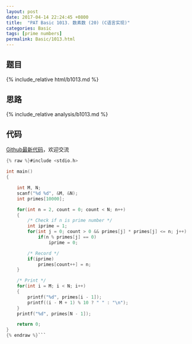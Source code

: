 ```yaml
---
layout: post
date: 2017-04-14 22:24:45 +0800
title:  "PAT Basic 1013. 数素数 (20) (C语言实现)"
categories: Basic
tags: [prime numbers]
permalink: Basic/1013.html
---
```


## 题目

{% include_relative html/b1013.md %}

## 思路

{% include_relative analysis/b1013.md %}

## 代码

[Github最新代码](https://github.com/OliverLew/PAT/blob/master/PATBasic/1013.c)，欢迎交流

```c
{% raw %}#include <stdio.h>

int main()
{

    int M, N;
    scanf("%d %d", &M, &N);
    int primes[10000];

    for(int n = 2, count = 0; count < N; n++)
    {
        /* Check if n is prime number */
        int iprime = 1;
        for(int j = 0; count > 0 && primes[j] * primes[j] <= n; j++)
            if(n % primes[j] == 0)
                iprime = 0;

        /* Record */
        if(iprime)
            primes[count++] = n;
    }

    /* Print */
    for(int i = M; i < N; i++)
    {
        printf("%d", primes[i - 1]);
        printf((i - M + 1) % 10 ? " " : "\n");
    }
    printf("%d", primes[N - 1]);

    return 0;
}
{% endraw %}```